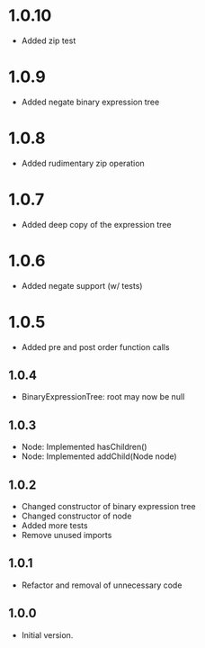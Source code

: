 # 1.0.10
- Added zip test

# 1.0.9
- Added negate binary expression tree

# 1.0.8
- Added rudimentary zip operation 

# 1.0.7
- Added deep copy of the expression tree

# 1.0.6
- Added negate support (w/ tests)

# 1.0.5
- Added pre and post order function calls

## 1.0.4
- BinaryExpressionTree: root may now be null

## 1.0.3
- Node: Implemented hasChildren()
- Node: Implemented addChild(Node node)

## 1.0.2 
- Changed constructor of binary expression tree
- Changed constructor of node
- Added more tests
- Remove unused imports

## 1.0.1

- Refactor and removal of unnecessary code

## 1.0.0

- Initial version.
